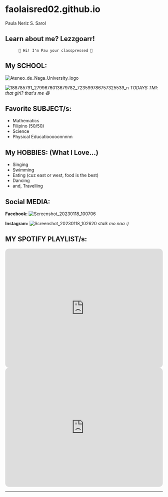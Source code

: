 # faolaisred02.github.io
Paula Neriz S. Sarol


## **Learn about me? Lezzgoarr!**

          👋 Hi! I'm Pau your classpressed 🤏

## My SCHOOL:
![Ateneo_de_Naga_University_logo](https://user-images.githubusercontent.com/122423988/213181162-6bd6e4ce-1bff-4c14-891b-cfaea5f466e4.png)


![188785791_2799676013679782_723599786757325539_n](https://user-images.githubusercontent.com/122423988/213180661-b2bfb9c8-31c8-48b4-9c03-7f65bee4d56d.jpg)
*TODAYS TMI: that girl? that's me 😆*

## Favorite SUBJECT/s:
  - Mathematics
  - Filipino (50/50)
  - Science
  - Physical Educatiooooonnnnn


## My HOBBIES: (What I Love...)
  - Singing
  - Swimming
  - Eating (cuz east or west, food is the best)
  - Dancing
  -  and, Travelling


## Social MEDIA:
**Facebook:** 
![Screenshot_20230118_100706](https://user-images.githubusercontent.com/122423988/213194552-bc579827-a0a6-4983-82ee-55a1c837a6b6.png)

**Instagram:**
![Screenshot_20230118_102620](https://user-images.githubusercontent.com/122423988/213197256-28527844-bba8-4c78-90cc-6aac82b4f543.png)
*stalk mo naa :)*


## MY SPOTIFY PLAYLIST/s:
<iframe style="border-radius:12px" src="https://open.spotify.com/embed/playlist/71PpDi9XPMweRHyeksrqVH?utm_source=generator&theme=0" width="100%" height="380" frameBorder="0" allowfullscreen="" allow="autoplay; clipboard-write; encrypted-media; fullscreen; picture-in-picture" loading="lazy"></iframe>

<iframe style="border-radius:12px" src="https://open.spotify.com/embed/playlist/6GVVhAjGsu8hRUSyf2ZPfk?utm_source=generator&theme=0" width="100%" height="380" frameBorder="0" allowfullscreen="" allow="autoplay; clipboard-write; encrypted-media; fullscreen; picture-in-picture" loading="lazy"></iframe>

---
